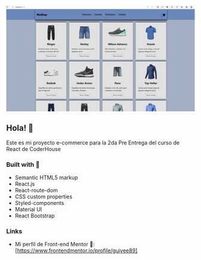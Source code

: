 
![Design preview for the Single-page developer portfolio coding challenge](./src/gif/e-commerce-animation.gif)

## Hola! 👋
Este es mi proyecto e-commerce para la 2da Pre Entrega del curso de React de CoderHouse

### Built with 🧱

- Semantic HTML5 markup
- React.js
- React-route-dom
- CSS custom properties
- Styled-components
- Material UI
- React Bootstrap

### Links

- Mi perfil de Front-end Mentor 👦: [https://www.frontendmentor.io/profile/guiyee89]

